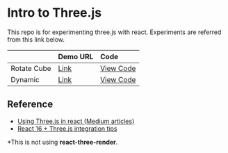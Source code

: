 # Intro to Three.js

This repo is for experimenting three.js with react. Experiments are referred from this link below.

| |Demo URL|Code|
|:-----------|:-----------|:-----------|
|Rotate Cube|[Link](https://threejs.org/examples/#webgl_geometry_cube)|[View Code](https://github.com/mrdoob/three.js/blob/master/examples/webgl_geometry_cube.html)|
|Dynamic|[Link](https://threejs.org/examples/#webgl_geometry_dynamic)|[View Code](https://github.com/mrdoob/three.js/blob/master/examples/webgl_geometry_dynamic.html)|

## Reference
- [Using Three.js in react (Medium articles)](https://medium.com/@colesayershapiro/using-three-js-in-react-6cb71e87bdf4)
- [React 16 + Three.js integration tips](https://codeburst.io/react-16-three-js-integration-tips-2019-b6afe19c0b83)

*This is not using **react-three-render**.